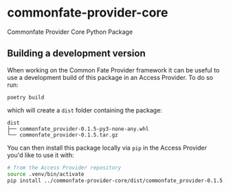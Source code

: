 # commonfate-provider-core

Commonfate Provider Core Python Package

## Building a development version

When working on the Common Fate Provider framework it can be useful to use a development build of this package in an Access Provider. To do so run:

```
poetry build
```

which will create a `dist` folder containing the package:

```
dist
├── commonfate_provider-0.1.5-py3-none-any.whl
└── commonfate_provider-0.1.5.tar.gz
```

You can then install this package locally via `pip` in the Access Provider you'd like to use it with:

```bash
# from the Access Provider repository
source .venv/bin/activate
pip install ../commonfate-provider-core/dist/commonfate_provider-0.1.5.tar.gz
```
